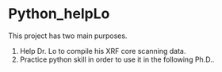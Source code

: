 # Python_helpLo

This project has two main purposes.
1. Help Dr. Lo to compile his XRF core scanning data.
2. Practice python skill in order to use it in the following Ph.D.. 
